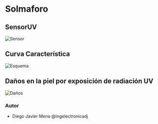 # Solmaforo

## SensorUV  
![Sensor](http://www.naylampmechatronics.com/536-large_default/modulo-ml8511-detector-uv.jpg "sensor")  

## Curva Característica
![Esquema](https://cdn.sparkfun.com/assets/4/3/a/4/f/UV_Intensity.png "esquema") 


## Daños en la piel por exposición de radiación UV
![Daños](https://cdn.sparkfun.com/assets/learn_tutorials/2/0/6/min2brn.gif "daños") 



### Autor 
* Diego Javier Mena @ingelectronicadj 
